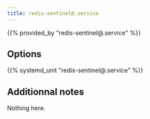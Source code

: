 ```yaml
---
title: redis-sentinel@.service
---
```


{{% provided_by "redis-sentinel@.service" %}}

## Options

{{% systemd_unit "redis-sentinel@.service" %}}

## Additionnal notes

Nothing here.